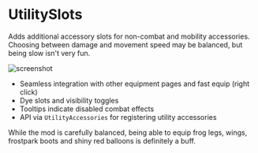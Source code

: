 # UtilitySlots
Adds additional accessory slots for non-combat and mobility accessories. Choosing between damage and movement speed may be balanced, but being slow isn't very fun.

![screenshot](https://i.imgur.com/udZa3im.png)

* Seamless integration with other equipment pages and fast equip (right click)
* Dye slots and visibility toggles
* Tooltips indicate disabled combat effects
* API via `UtilityAccessories` for registering utility accessories

While the mod is carefully balanced, being able to equip frog legs, wings, frostpark boots and shiny red balloons is definitely a buff.
